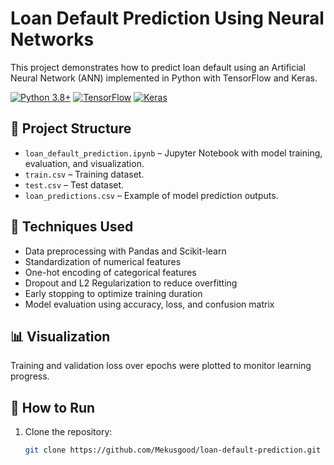 # Loan Default Prediction Using Neural Networks

This project demonstrates how to predict loan default using an Artificial Neural Network (ANN) implemented in Python with TensorFlow and Keras.

[![Python 3.8+](https://img.shields.io/badge/python-3.8%2B-blue.svg)](https://www.python.org/downloads/)
[![TensorFlow](https://img.shields.io/badge/TensorFlow-FF6F00?logo=tensorflow&logoColor=white)](https://www.tensorflow.org/)
[![Keras](https://img.shields.io/badge/Keras-D00000?logo=keras&logoColor=white)](https://keras.io/)

## 📁 Project Structure

- `loan_default_prediction.ipynb` – Jupyter Notebook with model training, evaluation, and visualization.
- `train.csv` – Training dataset.
- `test.csv` – Test dataset.
- `loan_predictions.csv` – Example of model prediction outputs.

## 🔧 Techniques Used

- Data preprocessing with Pandas and Scikit-learn
- Standardization of numerical features
- One-hot encoding of categorical features
- Dropout and L2 Regularization to reduce overfitting
- Early stopping to optimize training duration
- Model evaluation using accuracy, loss, and confusion matrix

## 📊 Visualization

Training and validation loss over epochs were plotted to monitor learning progress.

## 🚀 How to Run

1. Clone the repository:
   ```bash
   git clone https://github.com/Mekusgood/loan-default-prediction.git
